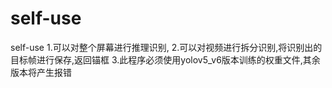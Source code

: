 # self-use
self-use
1.可以对整个屏幕进行推理识别,
2.可以对视频进行拆分识别,将识别出的目标帧进行保存,返回锚框
3.此程序必须使用yolov5_v6版本训练的权重文件,其余版本将产生报错
